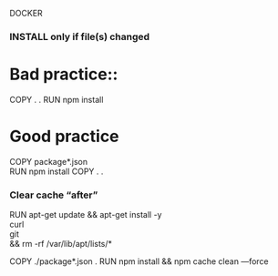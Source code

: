 DOCKER

### INSTALL only if file(s) changed #

# Bad practice::
COPY  . .
RUN npm install

# Good practice
COPY package*.json     
RUN npm install
COPY . .



### Clear cache “after”
RUN apt-get update && apt-get install -y \
curl \
git \
&& rm -rf /var/lib/apt/lists/*

COPY ./package*.json .
RUN npm install && npm cache clean —force